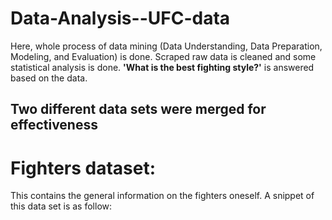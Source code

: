 # Data-Analysis--UFC-data
Here, whole process of data mining (Data Understanding, Data Preparation, Modeling, and Evaluation) is done. Scraped raw data is cleaned and some statistical analysis is done. **'What is the best fighting style?'** is answered based on the data.

## Two different data sets were merged for effectiveness
# Fighters dataset: 
This contains the general information on the fighters oneself. A snippet of this data set is as follow:

